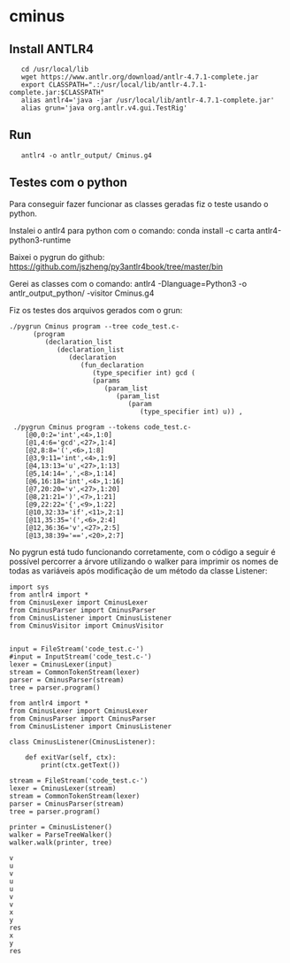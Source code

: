 # cminus

## Install ANTLR4
       cd /usr/local/lib
       wget https://www.antlr.org/download/antlr-4.7.1-complete.jar
       export CLASSPATH=".:/usr/local/lib/antlr-4.7.1-complete.jar:$CLASSPATH"
       alias antlr4='java -jar /usr/local/lib/antlr-4.7.1-complete.jar'
       alias grun='java org.antlr.v4.gui.TestRig'

## Run       
       antlr4 -o antlr_output/ Cminus.g4
       
       
       
## Testes com o python
  Para conseguir fazer funcionar as classes geradas fiz o teste usando o python.
        
 Instalei o antlr4 para python com o comando:
    conda install -c carta antlr4-python3-runtime

 Baixei o pygrun do github: 
    https://github.com/jszheng/py3antlr4book/tree/master/bin

 Gerei as classes com o comando:
    antlr4 -Dlanguage=Python3 -o antlr_output_python/ -visitor Cminus.g4

 Fiz os testes dos arquivos gerados com o grun:
  ```
  ./pygrun Cminus program --tree code_test.c-
        (program 
           (declaration_list 
              (declaration_list 
                 (declaration 
                    (fun_declaration 
                       (type_specifier int) gcd ( 
                       (params 
                          (param_list 
                             (param_list 
                                (param 
                                   (type_specifier int) u)) , 

   ./pygrun Cminus program --tokens code_test.c- 
      [@0,0:2='int',<4>,1:0]
      [@1,4:6='gcd',<27>,1:4]
      [@2,8:8='(',<6>,1:8]
      [@3,9:11='int',<4>,1:9]
      [@4,13:13='u',<27>,1:13]
      [@5,14:14=',',<8>,1:14]
      [@6,16:18='int',<4>,1:16]
      [@7,20:20='v',<27>,1:20]
      [@8,21:21=')',<7>,1:21]
      [@9,22:22='{',<9>,1:22]
      [@10,32:33='if',<11>,2:1]
      [@11,35:35='(',<6>,2:4]
      [@12,36:36='v',<27>,2:5]
      [@13,38:39='==',<20>,2:7]
```
No pygrun está tudo funcionando corretamente, com o código a seguir é possível percorrer a árvore utilizando o walker para imprimir os nomes de todas as variáveis após modificação de um método da classe Listener:
```
import sys
from antlr4 import *
from CminusLexer import CminusLexer
from CminusParser import CminusParser
from CminusListener import CminusListener
from CminusVisitor import CminusVisitor


input = FileStream('code_test.c-')
#input = InputStream('code_test.c-')
lexer = CminusLexer(input)
stream = CommonTokenStream(lexer)
parser = CminusParser(stream)
tree = parser.program()
```
```
from antlr4 import *
from CminusLexer import CminusLexer
from CminusParser import CminusParser
from CminusListener import CminusListener

class CminusListener(CminusListener):

    def exitVar(self, ctx):
        print(ctx.getText())
            
stream = FileStream('code_test.c-')
lexer = CminusLexer(stream)
stream = CommonTokenStream(lexer)
parser = CminusParser(stream)
tree = parser.program()

printer = CminusListener()
walker = ParseTreeWalker()
walker.walk(printer, tree)
```
```
v
u
v
u
u
v
v
x
y
res
x
y
res
```
